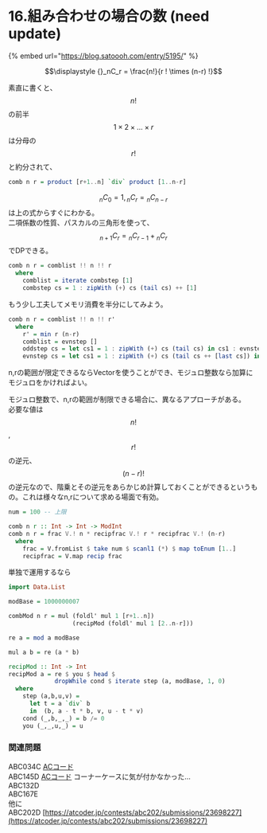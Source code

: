# 16.組み合わせの場合の数 (need update)

{% embed url="https://blog.satoooh.com/entry/5195/" %}

$$\displaystyle {}_nC_r = \frac{n!}{r ! \times (n-r) !}$$

素直に書くと、$$n!$$の前半$$1 \times 2 \times \dots \times r$$は分母の$$r!$$と約分されて、

```haskell
comb n r = product [r+1..n] `div` product [1..n-r]
```

$$\displaystyle {}_nC_0 = 1, {}_nC_r = {}_nC_{n-r}$$は上の式からすぐにわかる。\
二項係数の性質、パスカルの三角形を使って、$$\displaystyle {}_{n+1}C_r = {}_nC_{r-1} + {}_nC_r$$でDPできる。

```haskell
comb n r = comblist !! n !! r
  where
    comblist = iterate combstep [1]
    combstep cs = 1 : zipWith (+) cs (tail cs) ++ [1]
```

もう少し工夫してメモリ消費を半分にしてみよう。

```haskell
comb n r = comblist !! n !! r'
  where
    r' = min r (n-r)
    comblist = evnstep []
    oddstep cs = let cs1 = 1 : zipWith (+) cs (tail cs) in cs1 : evnstep cs1
    evnstep cs = let cs1 = 1 : zipWith (+) cs (tail cs ++ [last cs]) in cs1 : oddstep cs1
```

n,rの範囲が限定できるならVectorを使うことができ、モジュロ整数なら加算にモジュロをかければよい。

モジュロ整数で、n,rの範囲が制限できる場合に、異なるアプローチがある。\
必要な値は$$n!$$, $$r!$$の逆元、$$(n-r)!$$の逆元なので、階乗とその逆元をあらかじめ計算しておくことができるというもの。これは様々なn,rについて求める場面で有効。

```haskell
num = 100 -- 上限

comb n r :: Int -> Int -> ModInt
comb n r = frac V.! n * recipfrac V.! r * recipfrac V.! (n-r)
  where
    frac = V.fromList $ take num $ scanl1 (*) $ map toEnum [1..]
    recipfrac = V.map recip frac
```

単独で運用するなら

```haskell
import Data.List

modBase = 1000000007

combMod n r = mul (foldl' mul 1 [r+1..n])
                  (recipMod (foldl' mul 1 [2..n-r]))

re a = mod a modBase

mul a b = re (a * b)

recipMod :: Int -> Int
recipMod a = re $ you $ head $
             dropWhile cond $ iterate step (a, modBase, 1, 0)
  where
    step (a,b,u,v) =
      let t = a `div` b
      in  (b, a - t * b, v, u - t * v)
    cond (_,b,_,_) = b /= 0
    you (_,_,u,_) = u
```

### 関連問題

ABC034C [ACコード](https://atcoder.jp/contests/abc034/submissions/22940225)\
ABC145D [ACコード](https://atcoder.jp/contests/abc145/submissions/22940393) コーナーケースに気が付かなかった…\
ABC132D \
ABC167E\
他に\
ABC202D [https://atcoder.jp/contests/abc202/submissions/23698227](https://atcoder.jp/contests/abc202/submissions/23698227)
